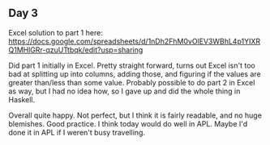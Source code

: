 ## Day 3

Excel solution to part 1 here: https://docs.google.com/spreadsheets/d/1nDh2FhM0vOlEV3WBhL4p1YIXRQ1MHlGRr-qzuUTtbqk/edit?usp=sharing

Did part 1 initially in Excel. Pretty straight forward, turns out Excel isn't
too bad at splitting up into columns, adding those, and figuring if the values
are greater than/less than some value. Probably possible to do part 2 in Excel
as way, but I had no idea how, so I gave up and did the whole thing in Haskell.

Overall quite happy. Not perfect, but I think it is fairly readable, and no huge
blemishes. Good practice. I think today would do well in APL. Maybe I'd done it
in APL if I weren't busy travelling.
